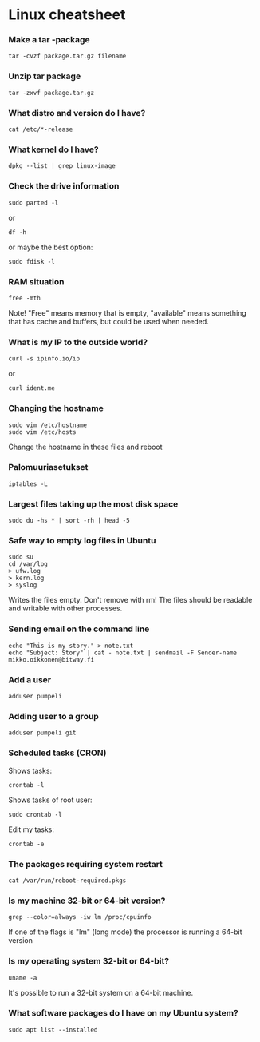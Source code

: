 # Linux cheatsheet


### Make a tar -package
 	tar -cvzf package.tar.gz filename

### Unzip tar package
	tar -zxvf package.tar.gz

### What distro and version do I have?
	cat /etc/*-release

### What kernel do I have?
	dpkg --list | grep linux-image

### Check the drive information
	sudo parted -l

or

	df -h

or maybe the best option:

	sudo fdisk -l

### RAM situation
	free -mth

Note! "Free" means memory that is empty, "available" means something that has cache and buffers, but could be used when needed.

### What is my IP to the outside world?
	curl -s ipinfo.io/ip

or

	curl ident.me
	
### Changing the hostname

	sudo vim /etc/hostname
	sudo vim /etc/hosts

Change the hostname in these files and reboot

### Palomuuriasetukset

	iptables -L


### Largest files taking up the most disk space

	sudo du -hs * | sort -rh | head -5

### Safe way to empty log files in Ubuntu
	sudo su
	cd /var/log
	> ufw.log
	> kern.log
	> syslog

Writes the files empty. Don't remove with rm! The files should be readable and writable with other processes.

### Sending email on the command line
	echo "This is my story." > note.txt
	echo "Subject: Story" | cat - note.txt | sendmail -F Sender-name mikko.oikkonen@bitway.fi


### Add a user
	adduser pumpeli

### Adding user to a group
	adduser pumpeli git


### Scheduled tasks (CRON)

Shows tasks:

	crontab -l

Shows tasks of root user:
	
	sudo crontab -l

Edit my tasks:
	
	crontab -e

### The packages requiring system restart
	cat /var/run/reboot-required.pkgs

### Is my machine 32-bit or 64-bit version?
	grep --color=always -iw lm /proc/cpuinfo
	
If one of the flags is "lm" (long mode) the processor is running a 64-bit version

### Is my operating system 32-bit or 64-bit?
	uname -a

It's possible to run a 32-bit system on a 64-bit machine.

### What software packages do I have on my Ubuntu system?
	sudo apt list --installed

